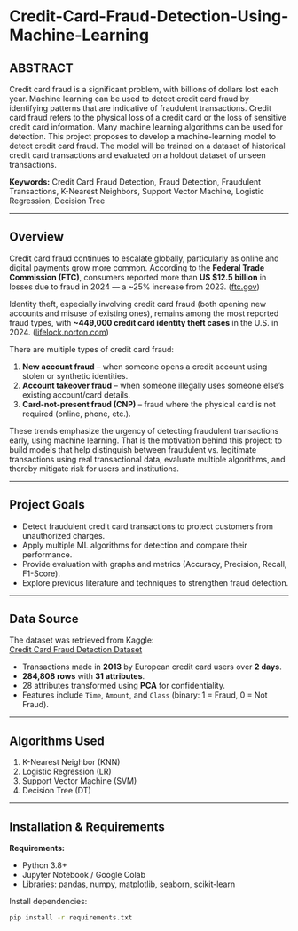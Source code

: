 # Credit-Card-Fraud-Detection-Using-Machine-Learning

## ABSTRACT
Credit card fraud is a significant problem, with billions of dollars lost each year. Machine learning can be used to detect credit card fraud by identifying patterns that are indicative of fraudulent transactions. Credit card fraud refers to the physical loss of a credit card or the loss of sensitive credit card information. Many machine learning algorithms can be used for detection. This project proposes to develop a machine-learning model to detect credit card fraud. The model will be trained on a dataset of historical credit card transactions and evaluated on a holdout dataset of unseen transactions.  

**Keywords:** Credit Card Fraud Detection, Fraud Detection, Fraudulent Transactions, K-Nearest Neighbors, Support Vector Machine, Logistic Regression, Decision Tree  

---

## Overview

Credit card fraud continues to escalate globally, particularly as online and digital payments grow more common. According to the **Federal Trade Commission (FTC)**, consumers reported more than **US $12.5 billion** in losses due to fraud in 2024 — a ~25% increase from 2023. ([ftc.gov](https://www.ftc.gov/news-events/news/press-releases/2025/03/new-ftc-data-show-big-jump-reported-losses-fraud-125-billion-2024?utm_source=chatgpt.com))  

Identity theft, especially involving credit card fraud (both opening new accounts and misuse of existing ones), remains among the most reported fraud types, with **~449,000 credit card identity theft cases** in the U.S. in 2024. ([lifelock.norton.com](https://lifelock.norton.com/learn/credit-finance/credit-card-fraud-statistics?srsltid=AfmBOoqZNz8YJaWsb4BTMSrPLol-rfWwlNPGHe9rGngekGY7uzB6eiHI&utm_source=chatgpt.com))  

There are multiple types of credit card fraud:  
1. **New account fraud** – when someone opens a credit account using stolen or synthetic identities.  
2. **Account takeover fraud** – when someone illegally uses someone else’s existing account/card details.  
3. **Card-not-present fraud (CNP)** – fraud where the physical card is not required (online, phone, etc.).  

These trends emphasize the urgency of detecting fraudulent transactions early, using machine learning. That is the motivation behind this project: to build models that help distinguish between fraudulent vs. legitimate transactions using real transactional data, evaluate multiple algorithms, and thereby mitigate risk for users and institutions.

---

## Project Goals
- Detect fraudulent credit card transactions to protect customers from unauthorized charges.  
- Apply multiple ML algorithms for detection and compare their performance.  
- Provide evaluation with graphs and metrics (Accuracy, Precision, Recall, F1-Score).  
- Explore previous literature and techniques to strengthen fraud detection.  

---

## Data Source
The dataset was retrieved from Kaggle:  
[Credit Card Fraud Detection Dataset](https://www.kaggle.com/datasets/mlg-ulb/creditcardfraud)  

- Transactions made in **2013** by European credit card users over **2 days**.  
- **284,808 rows** with **31 attributes**.  
- 28 attributes transformed using **PCA** for confidentiality.  
- Features include `Time`, `Amount`, and `Class` (binary: 1 = Fraud, 0 = Not Fraud).  

---

## Algorithms Used
1. K-Nearest Neighbor (KNN)  
2. Logistic Regression (LR)  
3. Support Vector Machine (SVM)  
4. Decision Tree (DT)  

---

## Installation & Requirements

**Requirements:**
- Python 3.8+  
- Jupyter Notebook / Google Colab  
- Libraries: pandas, numpy, matplotlib, seaborn, scikit-learn  

Install dependencies:
```bash
pip install -r requirements.txt

